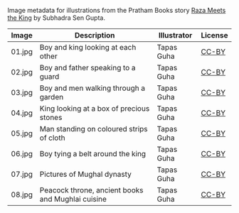 Image metadata for illustrations from the Pratham Books story [Raza Meets the King](https://storyweaver.org.in/stories/709-raza-meets-the-king) by Subhadra Sen Gupta.

Image | Description | Illustrator | License
----- | ----------- | ----------- | -------
01.jpg | Boy and king looking at each other | Tapas Guha | [CC-BY](https://creativecommons.org/licenses/by/4.0/)
02.jpg | Boy and father speaking to a guard | Tapas Guha | [CC-BY](https://creativecommons.org/licenses/by/4.0/)
03.jpg | Boy and men walking through a garden | Tapas Guha | [CC-BY](https://creativecommons.org/licenses/by/4.0/)
04.jpg | King looking at a box of precious stones | Tapas Guha | [CC-BY](https://creativecommons.org/licenses/by/4.0/)
05.jpg | Man standing on coloured strips of cloth  | Tapas Guha | [CC-BY](https://creativecommons.org/licenses/by/4.0/)
06.jpg | Boy tying a belt around the king | Tapas Guha | [CC-BY](https://creativecommons.org/licenses/by/4.0/)
07.jpg | Pictures of Mughal dynasty | Tapas Guha | [CC-BY](https://creativecommons.org/licenses/by/4.0/)
08.jpg | Peacock throne, ancient books and Mughlai cuisine | Tapas Guha | [CC-BY](https://creativecommons.org/licenses/by/4.0/)
